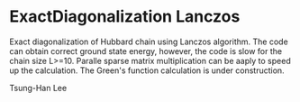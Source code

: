 # ExactDiagonalization Lanczos
Exact diagonalization of Hubbard chain using Lanczos algorithm.
The code can obtain correct ground state energy, however, the code is slow for the chain size L>=10.
Paralle sparse matrix multiplication can be aaply to speed up the calculation. The Green's function 
calculation is under construction.

Tsung-Han Lee
